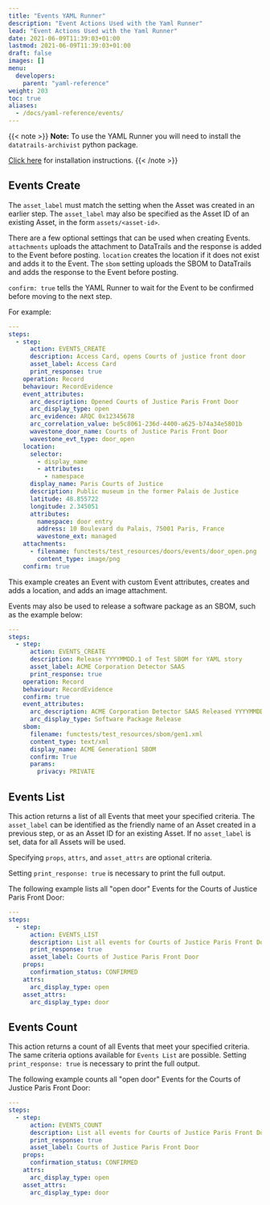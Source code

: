 ```yaml
---
title: "Events YAML Runner"
description: "Event Actions Used with the Yaml Runner"
lead: "Event Actions Used with the Yaml Runner"
date: 2021-06-09T11:39:03+01:00
lastmod: 2021-06-09T11:39:03+01:00
draft: false
images: []
menu: 
  developers:
    parent: "yaml-reference"
weight: 203
toc: true
aliases: 
  - /docs/yaml-reference/events/
---
```


{{< note >}}
**Note:** To use the YAML Runner you will need to install the `datatrails-archivist` python package.

[Click here](https://python.datatrails.ai/runner/index.html) for installation instructions.
{{< /note >}}

## Events Create

The `asset_label` must match the setting when the Asset was created in an earlier step. The `asset_label` may also be specified as the Asset ID of an existing Asset, in the form `assets/<asset-id>`.

There are a few optional settings that can be used when creating Events. `attachments` uploads the attachment to DataTrails and the response is added to the Event before posting. `location` creates the location if it does not exist and adds it to the Event. The `sbom` setting uploads the SBOM to DataTrails and adds the response to the Event before posting.

`confirm: true` tells the YAML Runner to wait for the Event to be confirmed before moving to the next step.

For example:

```yaml
---
steps:
  - step:
      action: EVENTS_CREATE
      description: Access Card, opens Courts of justice front door
      asset_label: Access Card
      print_response: true
    operation: Record
    behaviour: RecordEvidence
    event_attributes:
      arc_description: Opened Courts of Justice Paris Front Door
      arc_display_type: open
      arc_evidence: ARQC 0x12345678
      arc_correlation_value: be5c8061-236d-4400-a625-b74a34e5801b
      wavestone_door_name: Courts of Justice Paris Front Door
      wavestone_evt_type: door_open
    location:
      selector:
        - display_name
        - attributes:
          - namespace
      display_name: Paris Courts of Justice
      description: Public museum in the former Palais de Justice
      latitude: 48.855722
      longitude: 2.345051
      attributes:
        namespace: door entry
        address: 10 Boulevard du Palais, 75001 Paris, France
        wavestone_ext: managed
    attachments:
      - filename: functests/test_resources/doors/events/door_open.png
        content_type: image/png
    confirm: true
```

This example creates an Event with custom Event attributes, creates and adds a location, and adds an image attachment.

Events may also be used to release a software package as an SBOM, such as the example below:

```yaml
---
steps:
  - step:
      action: EVENTS_CREATE
      description: Release YYYYMMDD.1 of Test SBOM for YAML story
      asset_label: ACME Corporation Detector SAAS
      print_response: true
    operation: Record
    behaviour: RecordEvidence
    confirm: true
    event_attributes:
      arc_description: ACME Corporation Detector SAAS Released YYYYMMDD.1
      arc_display_type: Software Package Release
    sbom:
      filename: functests/test_resources/sbom/gen1.xml
      content_type: text/xml
      display_name: ACME Generation1 SBOM
      confirm: True
      params:
        privacy: PRIVATE
```

## Events List

This action returns a list of all Events that meet your specified criteria. The `asset_label` can be identified as the friendly name of an Asset created in a previous step, or as an Asset ID for an existing Asset. If no `asset_label` is set, data for all Assets will be used.

Specifying `props`, `attrs`, and `asset_attrs` are optional criteria.

Setting `print_response: true` is necessary to print the full output.

The following example lists all "open door" Events for the Courts of Justice Paris Front Door:

```yaml
---
steps:
  - step:
      action: EVENTS_LIST
      description: List all events for Courts of Justice Paris Front Door
      print_response: true
      asset_label: Courts of Justice Paris Front Door
    props:
      confirmation_status: CONFIRMED
    attrs:
      arc_display_type: open
    asset_attrs:
      arc_display_type: door
```

## Events Count

This action returns a count of all Events that meet your specified criteria. The same criteria options available for `Events List` are possible. Setting `print_response: true` is necessary to print the full output.

The following example counts all "open door" Events for the Courts of Justice Paris Front Door:

```yaml
---
steps:
  - step:
      action: EVENTS_COUNT
      description: List all events for Courts of Justice Paris Front Door
      print_response: true
      asset_label: Courts of Justice Paris Front Door
    props:
      confirmation_status: CONFIRMED
    attrs:
      arc_display_type: open
    asset_attrs:
      arc_display_type: door
```
